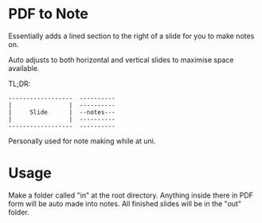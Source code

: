 # PDF to Note

Essentially adds a lined section to the right of a slide for you to make notes on.

Auto adjusts to both horizontal and vertical slides to maximise space available.

TL;DR:  
```
------------------  ----------  
|                |  ----------  
|     Slide      |  --notes---  
|                |  ----------  
------------------  ----------
```

Personally used for note making while at uni.

# Usage

Make a folder called "in" at the root directory. Anything inside there in PDF form will be auto made into notes.
All finished slides will be in the "out" folder.

